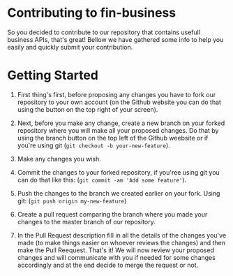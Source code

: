 # Contributing to fin-business
So you decided to contribute to our repository that contains usefull business APIs, that's great! Bellow we have gathered some info to help you easily and quickly submit your contribution. 


# Getting Started
1. First thing's first, before proposing any changes you have to fork our repository to your own account (on the Github website you can do that using the button on the top right of your screen).

2. Next, before you make any change, create a new branch on your forked repository where you will make all your proposed changes. Do that by using the branch button on the top left of the Github weebsite or if you're using git (`git checkout -b your-new-feature`).

3. Make any changes you wish.

4. Commit the changes to your forked repository, if you'ree using git you can do that like this: (`git commit -am 'Add some feature'`).

4. Push the changes to the branch we created earlier on your fork. Using git: (`git push origin my-new-feature`)

5. Create a pull request comparing the branch where you made your changes to the master branch of our repository.

6. In the Pull Request description fill in all the details of the changes you've made (to make things easier on whoever reviews the changes) and then make the Pull Reequest. That's it! We will now review your proposed changes and will communicate with you if needed for some changes accordingly and at the end decide to merge the request or not.
